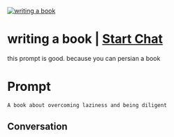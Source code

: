 
[![writing a book](https://flow-prompt-covers.s3.us-west-1.amazonaws.com/icon/Lofi/i12.png)](https://gptcall.net/chat.html?data=%7B%22contact%22%3A%7B%22id%22%3A%22dSLfSuZD_IK4gVwhjXgrv%22%2C%22flow%22%3Atrue%7D%7D)
# writing a book | [Start Chat](https://gptcall.net/chat.html?data=%7B%22contact%22%3A%7B%22id%22%3A%22dSLfSuZD_IK4gVwhjXgrv%22%2C%22flow%22%3Atrue%7D%7D)
this prompt is good. because you can persian a book

# Prompt

```
A book about overcoming laziness and being diligent
```

## Conversation




